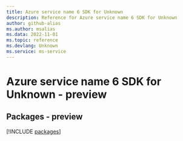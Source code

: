 ```yaml
---
title: Azure service name 6 SDK for Unknown
description: Reference for Azure service name 6 SDK for Unknown
author: github-alias
ms.author: msalias
ms.data: 2022-11-01
ms.topic: reference
ms.devlang: Unknown
ms.service: ms-service
---
```

# Azure service name 6 SDK for Unknown - preview
## Packages - preview
[!INCLUDE [packages](service-name-5-index.md)]